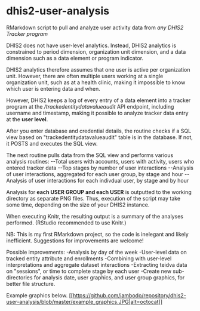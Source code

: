 # dhis2-user-analysis
RMarkdown script to pull and analyze user activity data from *any DHIS2 Tracker program*

DHIS2 does not have user-level analytics. Instead, DHIS2 analytics is constrained to period dimension, organization unit dimension, and a data dimension such as a data element or program indicator.

DHIS2 analytics therefore assumes that one user is active per organization unit. However, there are often multiple users working at a single organization unit, such as at a health clinic, making it impossible to know which user is entering data and when.

However, DHIS2 keeps a log of every entry of a data element into a tracker program at the */trackedentitydatavalueaudit* API endpoint, including username and timestamp, making it possible to analyze tracker data entry at the **user level**.

After you enter database and credential details, the routine checks if a SQL view based on "trackedentitydatavalueaudit" table is in the database. If not, it POSTS and executes the SQL view.

The next routine pulls data from the SQL view and performs various analysis routines:
--Total users with accounts, users with activity, users who entered tracker data
--Top stages by number of user interactions
--Analysis of user interactions, aggregated for each user group, by stage and hour 
--Analysis of user interactions for each indivdual user, by stage and by hour

Analysis for **each USER GROUP and each USER** is outputted to the working directory as separate PNG files. Thus, execution of the script may take some time, depending on the size of your DHIS2 instance.

When executing Knitr, the resulting output is a summary of the analyses performed.
(RStudio recommended to use Knitr.)

NB: This is my first RMarkdown project, so the code is inelegant and likely inefficient. Suggestions for improvements are welcome!

Possible improvements:
-Analysis by day of the week
-User-level data on tracked entity attribute and enrollments
-Combining with user-level interpretations and aggregate dataset interactions
-Extracting teidva data on "sessions", or time to complete stage by each user
-Create new sub-directories for analysis date, user graphics, and user group graphics, for better file structure.

Example graphics below.
[[https://github.com/iambodo/repository/dhis2-user-analysis/blob/master/example_graphics.JPG|alt=octocat]]
